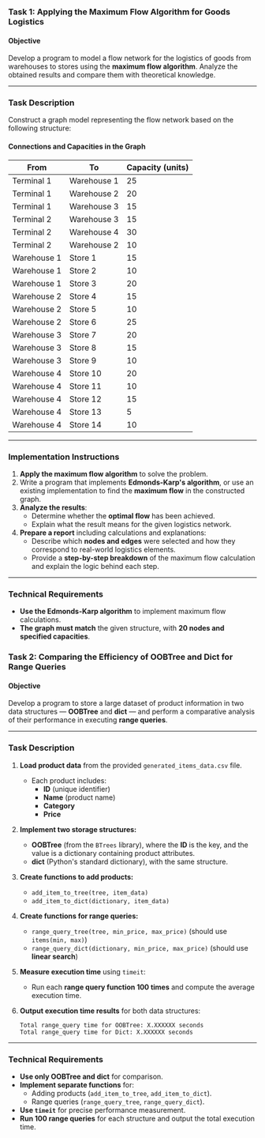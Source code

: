 ### **Task 1: Applying the Maximum Flow Algorithm for Goods Logistics**  

#### **Objective**  
Develop a program to model a flow network for the logistics of goods from warehouses to stores using the **maximum flow algorithm**. Analyze the obtained results and compare them with theoretical knowledge.  

---

### **Task Description**  
Construct a graph model representing the flow network based on the following structure:  

#### **Connections and Capacities in the Graph**  

| From         | To         | Capacity (units) |
|-------------|-----------|------------------|
| Terminal 1  | Warehouse 1 | 25 |
| Terminal 1  | Warehouse 2 | 20 |
| Terminal 1  | Warehouse 3 | 15 |
| Terminal 2  | Warehouse 3 | 15 |
| Terminal 2  | Warehouse 4 | 30 |
| Terminal 2  | Warehouse 2 | 10 |
| Warehouse 1 | Store 1   | 15 |
| Warehouse 1 | Store 2   | 10 |
| Warehouse 1 | Store 3   | 20 |
| Warehouse 2 | Store 4   | 15 |
| Warehouse 2 | Store 5   | 10 |
| Warehouse 2 | Store 6   | 25 |
| Warehouse 3 | Store 7   | 20 |
| Warehouse 3 | Store 8   | 15 |
| Warehouse 3 | Store 9   | 10 |
| Warehouse 4 | Store 10  | 20 |
| Warehouse 4 | Store 11  | 10 |
| Warehouse 4 | Store 12  | 15 |
| Warehouse 4 | Store 13  | 5  |
| Warehouse 4 | Store 14  | 10 |

---

### **Implementation Instructions**  
1. **Apply the maximum flow algorithm** to solve the problem.  
2. Write a program that implements **Edmonds-Karp's algorithm**, or use an existing implementation to find the **maximum flow** in the constructed graph.  
3. **Analyze the results**:  
   - Determine whether the **optimal flow** has been achieved.  
   - Explain what the result means for the given logistics network.  
4. **Prepare a report** including calculations and explanations:  
   - Describe which **nodes and edges** were selected and how they correspond to real-world logistics elements.  
   - Provide a **step-by-step breakdown** of the maximum flow calculation and explain the logic behind each step.  

---

### **Technical Requirements**  
- **Use the Edmonds-Karp algorithm** to implement maximum flow calculations.  
- **The graph must match** the given structure, with **20 nodes and specified capacities**.

### **Task 2: Comparing the Efficiency of OOBTree and Dict for Range Queries**  

#### **Objective**  
Develop a program to store a large dataset of product information in two data structures — **OOBTree** and **dict** — and perform a comparative analysis of their performance in executing **range queries**.  

---

### **Task Description**  

1. **Load product data** from the provided `generated_items_data.csv` file.  
   - Each product includes:  
     - **ID** (unique identifier)  
     - **Name** (product name)  
     - **Category**  
     - **Price**  

2. **Implement two storage structures:**  
   - **OOBTree** (from the `BTrees` library), where the **ID** is the key, and the value is a dictionary containing product attributes.  
   - **dict** (Python's standard dictionary), with the same structure.  

3. **Create functions to add products:**  
   - `add_item_to_tree(tree, item_data)`  
   - `add_item_to_dict(dictionary, item_data)`  

4. **Create functions for range queries:**  
   - `range_query_tree(tree, min_price, max_price)` (should use `items(min, max)`)  
   - `range_query_dict(dictionary, min_price, max_price)` (should use **linear search**)  

5. **Measure execution time** using `timeit`:  
   - Run each **range query function 100 times** and compute the average execution time.  

6. **Output execution time results** for both data structures:  
   ```
   Total range_query time for OOBTree: X.XXXXXX seconds  
   Total range_query time for Dict: X.XXXXXX seconds  
   ```

---

### **Technical Requirements**  

- **Use only OOBTree and dict** for comparison.  
- **Implement separate functions** for:  
  - Adding products (`add_item_to_tree`, `add_item_to_dict`).  
  - Range queries (`range_query_tree`, `range_query_dict`).  
- **Use `timeit`** for precise performance measurement.  
- **Run 100 range queries** for each structure and output the total execution time.  

